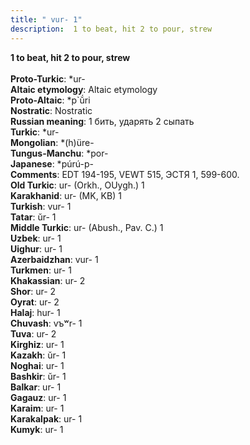 ```yaml
---
title: " vur- 1"
description:  1 to beat, hit 2 to pour, strew
---
```

<p data-pagefind-weight="0.5">
<strong> 1 to beat, hit 2 to pour, strew</strong><br><br>
<strong>Proto-Turkic</strong>:  *ur-<br>
<strong>Altaic etymology</strong>:  Altaic etymology<br>
<strong> Proto-Altaic</strong>:  *p`ŭ́ri<br>
<strong>Nostratic</strong>:  Nostratic<br>
<strong>Russian meaning</strong>:  1 бить, ударять 2 сыпать<br>
<strong>Turkic</strong>:  *ur-<br>
<strong>Mongolian</strong>:  *(h)üre-<br>
<strong>Tungus-Manchu</strong>:  *por-<br>
<strong>Japanese</strong>:  *púrú-p-<br>
<strong>Comments</strong>:  EDT 194-195, VEWT 515, ЭСТЯ 1, 599-600.<br>
<strong>Old Turkic</strong>:  ur- (Orkh., OUygh.) 1<br>
<strong>Karakhanid</strong>:  ur- (MK, KB) 1<br>
<strong>Turkish</strong>:  vur- 1<br>
<strong>Tatar</strong>:  ŭr- 1<br>
<strong>Middle Turkic</strong>:  ur- (Abush., Pav. C.) 1<br>
<strong>Uzbek</strong>:  ur- 1<br>
<strong>Uighur</strong>:  ur- 1<br>
<strong>Azerbaidzhan</strong>:  vur- 1<br>
<strong>Turkmen</strong>:  ur- 1<br>
<strong>Khakassian</strong>:  ur- 2<br>
<strong>Shor</strong>:  ur- 2<br>
<strong>Oyrat</strong>:  ur- 2<br>
<strong>Halaj</strong>:  hur- 1<br>
<strong>Chuvash</strong>:  vъʷr- 1<br>
<strong>Tuva</strong>:  ur- 2<br>
<strong>Kirghiz</strong>:  ur- 1<br>
<strong>Kazakh</strong>:  ŭr- 1<br>
<strong>Noghai</strong>:  ur- 1<br>
<strong>Bashkir</strong>:  ŭr- 1<br>
<strong>Balkar</strong>:  ur- 1<br>
<strong>Gagauz</strong>:  ur- 1<br>
<strong>Karaim</strong>:  ur- 1<br>
<strong>Karakalpak</strong>:  ur- 1<br>
<strong>Kumyk</strong>:  ur- 1<br>

</p>
